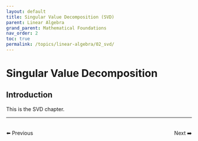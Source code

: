 ```yaml
---
layout: default
title: Singular Value Decomposition (SVD)
parent: Linear Algebra
grand_parent: Mathematical Foundations
nav_order: 2
toc: true
permalink: /topics/linear-algebra/02_svd/
---
```


# Singular Value Decomposition

## Introduction

This is the SVD chapter.

---

<div style="display: flex; justify-content: space-between; margin-top: 2rem;">
  <a href="{{ site.baseurl }}/topics/linear-algebra/01_vector_spaces/" style="text-decoration: none;">⬅️ Previous</a>
  <a href="{{ site.baseurl }}/topics/linear-algebra/03_eigenvalues/" style="text-decoration: none;">Next ➡️</a>
</div>